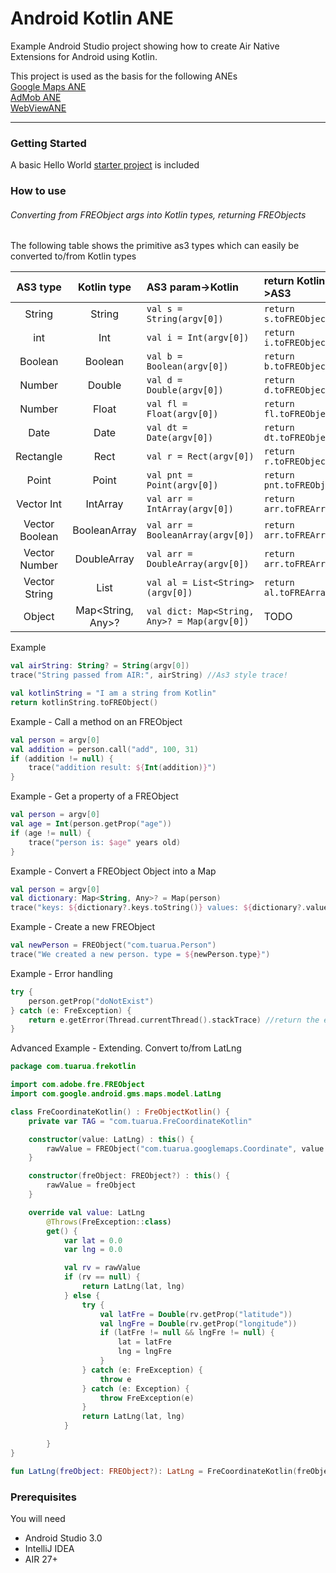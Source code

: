 # Android Kotlin ANE

Example Android Studio project showing how to create Air Native Extensions for Android using Kotlin.  
  
This project is used as the basis for the following ANEs   
[Google Maps ANE](https://github.com/tuarua/Google-Maps-ANE)   
[AdMob ANE](https://github.com/tuarua/AdMob-ANE)  
[WebViewANE](https://github.com/tuarua/WebViewANE )


-------------
  

### Getting Started

A basic Hello World [starter project](/starter_project) is included 


### How to use 
###### Converting from FREObject args into Kotlin types, returning FREObjects
The following table shows the primitive as3 types which can easily be converted to/from Kotlin types


| AS3 type | Kotlin type | AS3 param->Kotlin | return Kotlin->AS3 |
|:--------:|:--------:|:--------------|:-----------|
| String | String | `val s = String(argv[0])` | `return s.toFREObject()`|
| int | Int | `val i = Int(argv[0])` | `return i.toFREObject()`|
| Boolean | Boolean | `val b = Boolean(argv[0])` | `return b.toFREObject()`|
| Number | Double | `val d = Double(argv[0])` | `return d.toFREObject()`|
| Number | Float | `val fl = Float(argv[0])` | `return fl.toFREObject()`|
| Date | Date | `val dt = Date(argv[0])` | `return dt.toFREObject()`|
| Rectangle | Rect | `val r = Rect(argv[0])` | `return r.toFREObject()`|
| Point | Point | `val pnt = Point(argv[0])` | `return pnt.toFREObject()`|
| Vector Int | IntArray | `val arr = IntArray(argv[0])` | `return arr.toFREArray()`|
| Vector Boolean | BooleanArray | `val arr = BooleanArray(argv[0])` | `return arr.toFREArray()`|
| Vector Number | DoubleArray | `val arr = DoubleArray(argv[0])` | `return arr.toFREArray()`|
| Vector String | List | `val al = List<String>(argv[0])` | `return al.toFREArray()`|
| Object | Map<String, Any>? | `val dict: Map<String, Any>? = Map(argv[0])` | TODO |


Example

```` Kotlin
val airString: String? = String(argv[0])
trace("String passed from AIR:", airString) //As3 style trace!

val kotlinString = "I am a string from Kotlin"
return kotlinString.toFREObject()
`````

Example - Call a method on an FREObject

```` Kotlin
val person = argv[0]
val addition = person.call("add", 100, 31)
if (addition != null) {
    trace("addition result: ${Int(addition)}")
}
`````

Example - Get a property of a FREObject

```` Kotlin
val person = argv[0]
val age = Int(person.getProp("age"))
if (age != null) {
    trace("person is: $age" years old)
}
`````

Example - Convert a FREObject Object into a Map

```` Kotlin
val person = argv[0]
val dictionary: Map<String, Any>? = Map(person)
trace("keys: ${dictionary?.keys.toString()} values: ${dictionary?.values.toString()}")
`````

Example - Create a new FREObject

```` Kotlin
val newPerson = FREObject("com.tuarua.Person")
trace("We created a new person. type = ${newPerson.type}")
`````

Example - Error handling
```` kotlin
try {
    person.getProp("doNotExist")
} catch (e: FreException) {
    return e.getError(Thread.currentThread().stackTrace) //return the error as an actionscript error
}
`````

Advanced Example - Extending. Convert to/from LatLng
```` kotlin
package com.tuarua.frekotlin

import com.adobe.fre.FREObject
import com.google.android.gms.maps.model.LatLng

class FreCoordinateKotlin() : FreObjectKotlin() {
    private var TAG = "com.tuarua.FreCoordinateKotlin"

    constructor(value: LatLng) : this() {
        rawValue = FREObject("com.tuarua.googlemaps.Coordinate", value.longitude, value.latitude)
    }

    constructor(freObject: FREObject?) : this() {
        rawValue = freObject
    }

    override val value: LatLng
        @Throws(FreException::class)
        get() {
            var lat = 0.0
            var lng = 0.0

            val rv = rawValue
            if (rv == null) {
                return LatLng(lat, lng)
            } else {
                try {
                    val latFre = Double(rv.getProp("latitude"))
                    val lngFre = Double(rv.getProp("longitude"))
                    if (latFre != null && lngFre != null) {
                        lat = latFre
                        lng = lngFre
                    }
                } catch (e: FreException) {
                    throw e
                } catch (e: Exception) {
                    throw FreException(e)
                }
                return LatLng(lat, lng)
            }

        }
}

fun LatLng(freObject: FREObject?): LatLng = FreCoordinateKotlin(freObject = freObject).value
`````

### Prerequisites

You will need

- Android Studio 3.0
- IntelliJ IDEA
- AIR 27+
